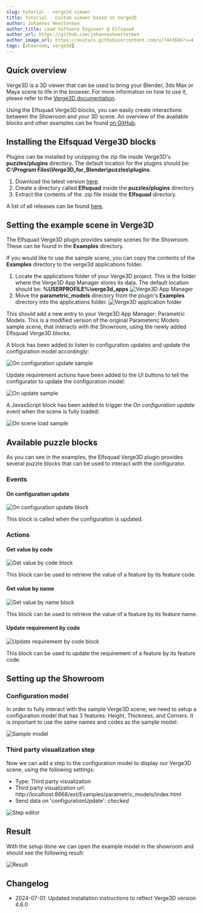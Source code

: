 ```yaml
---
slug: tutorial - verge3d viewer
title: Tutorial - Custom viewer based on Verge3D
author: Johannes Heesterman
author_title: Lead Software Engineer @ Elfsquad
author_url: https://github.com/johannesheesterman
author_image_url: https://avatars.githubusercontent.com/u/7443666?v=4
tags: [showroom, verge3d]
---
```



## Quick overview

Verge3D is a 3D viewer that can be used to bring your Blender, 3ds Max or Maya scene to life in the browser. For more information on how to use it, please refer to the [Verge3D documentation](https://www.soft8soft.com/verge3d/).

Using the Elfsquad Verge3D blocks, you can easily create interactions between the Showroom and your 3D scene. An overview of the available blocks and other examples can be found [on GitHub](https://github.com/Elfsquad/verge3d).

## Installing the Elfsquad Verge3D blocks
Plugins can be installed by unzipping the zip file inside Verge3D's **puzzles/plugins** directory. The default location for the plugins should be: **C:\Program Files\Verge3D_for_Blender\puzzles\plugins**.

1. Download the latest version [here](https://github.com/Elfsquad/verge3d/archive/refs/tags/1.0.0.zip).
2. Create a directory called **Elfsquad** inside the **puzzles/plugins** directory.
3. Extract the contents of the .zip file inside the **Elfsquad** directory.

A list of all releases can be found [here](https://github.com/Elfsquad/verge3d/releases).

## Setting the example scene in Verge3D
The Elfsquad Verge3D plugin provides sample scenes for the Showroom. These can be found in the **Examples** directory.

If you would like to use the sample scene, you can copy the contents of the **Examples** directory to the verge3d applications folder.

1. Locate the applications folder of your Verge3D project. This is the folder where the Verge3D App Manager stores its data. The default location should be: **%USERPROFILE%\verge3d_apps**
![Verge3D App Manager](/img/tutorial/verge3d/verge-app-manager-settings.png)
2. Move the **parametric_models** directory from the plugin's **Examples** directory into the applications folder.
![Verge3D application folder](/img/tutorial/verge3d/verge_apps_folder.png)

This should add a new entry to your Verge3D App Manager: Parametric Models. This is a modified version of the original Parameteric Models sample scene, that interacts with the Showroom, using the newly added Elfsquad Verge3D blocks.

A block has been added to listen to configuration updates and update the configuration model accordingly:

![On configuration update sample](/img/tutorial/verge3d/example1.png)

Update requirement actions have been added to the UI buttons to tell the configurator to update the configuration model:

![On update sample](/img/tutorial/verge3d/example3.png)

A JavasScript block has been added to trigger the *On configuration update* event when the scene is fully loaded:

![On scene load sample](/img/tutorial/verge3d/example2.png)

## Available puzzle blocks
As you can see in the examples, the Elfsquad Verge3D plugin provides several puzzle blocks that can be used to interact with the configurator.

### Events

#### On configuration update

![On configuration update block](/img/tutorial/verge3d/on_configuration_update.png)

This block is called when the configuration is updated.

### Actions

#### Get value by code

![Get value by code block](/img/tutorial/verge3d/get_value_by_code.png)

This block can be used to retrieve the value of a feature by its feature code.

#### Get value by name

![Get value by name block](/img/tutorial/verge3d/get_value_by_name.png)

This block can be used to retrieve the value of a feature by its feature name.

#### Update requirement by code

![Update requirement by code block](/img/tutorial/verge3d/update_requirement_by_code.png)

This block can be used to update the requirement of a feature by its feature code.


## Setting up the Showroom

### Configuration model

In order to fully interact with the sample Verge3D scene, we need to setup a configuration model that has 3 features: Height, Thickness, and Corners. It is important to use the same names and codes as the sample model:

![Sample model](/img/tutorial/verge3d/sample_model.png)


### Third party visualization step

Now we can add a step to the configuration model to display our Verge3D scene, using the following settings:
* Type: Third party visualization
* Third party visualization url: http://localhost:8668/ext/Examples/parametric_models/index.html
* Send data on 'configurationUpdate': *checked*

![Step editor](/img/tutorial/verge3d/step_editor.png)

## Result

With the setup done we can open the example model in the showroom and should see the following result:

![Result](/img/tutorial/verge3d/result.gif)


## Changelog

- 2024-07-01: Updated installation instructions to reflect Verge3D version 4.6.0